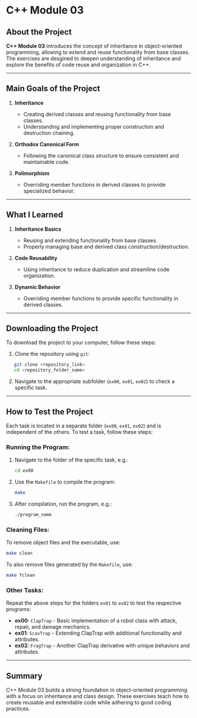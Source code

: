 # C++ Module 03

## About the Project

**C++ Module 03** introduces the concept of inheritance in object-oriented programming, allowing to extend and reuse functionality from base classes. The exercises are desgined to deepen understanding of inheritance and explore the benefits of code reuse and organization in C++.

---

## Main Goals of the Project

1. **Inheritance**
   - Creating derived classes and reusing functionality from base classes.
   - Understanding and implementing proper construction and destruction chaining.

2. **Orthodox Canonical Form**
   - Following the canonical class structure to ensure consistent and maintainable code.

3. **Polimorphism**
   - Overriding member functions in derived classes to provide specialized behavior.

---

## What I Learned

1. **Inheritance Basics**
   - Reusing and extending functionality from base classes.
   - Properly managing base and derived class construction/destruction.

2. **Code Reusability**
   - Using inheritance to reduce duplication and streamline code organization.

3. **Dynamic Behavior**
   - Overriding member functions to provide specific functionality in derived classes.

---

## Downloading the Project

To download the project to your computer, follow these steps:

1. Clone the repository using `git`:
```bash
   git clone <repository_link>
   cd <repository_folder_name>
```

2. Navigate to the appropriate subfolder (`ex00`, `ex01`, `ex02`) to check a specific task.

---

## How to Test the Project

Each task is located in a separate folder (`ex00`, `ex01`, `ex02`) and is independent of the others. To test a task, follow these steps:

### Running the Program:
1. Navigate to the folder of the specific task, e.g.:
   ```bash
   cd ex00
   ```

2. Use the `Makefile` to compile the program:
   ```bash
   make
   ```

3. After compilation, run the program, e.g.:
   ```bash
   ./program_name
   ```

### Cleaning Files:
To remove object files and the executable, use:
```bash
make clean
```

To also remove files generated by the `Makefile`, use:
```bash
make fclean
```

### Other Tasks:
Repeat the above steps for the folders `ex01` to `ex02` to test the respective programs:
- **ex00**: `ClapTrap` - Basic implementation of a robot class with attack, repair, and damage mechanics.
- **ex01**: `ScavTrap` - Extending ClapTrap with additional functionality and attributes.
- **ex02**: `FragTrap` - Another ClapTrap derivative with unique behaviors and attributes.

---

## Summary

C++ Module 03 builds a strong foundation in object-oriented programming with a focus on inheritance and class design. These exercises teach how to create reusable and extendable code while adhering to good coding practices.

